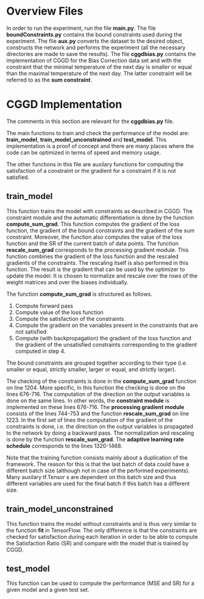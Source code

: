Overview Files
===

In order to run the experiment, run the file __main.py__. The file __boundConstraints.py__ contains the bound constraints used during the experiment. The file __aux.py__ converts the dataset to the desired object, constructs the network and performs the experiment (all the necessary directories are made to save the results). The file __cggdbias.py__ contains the implementation of CGGD for the Bias Correction data set and with the constraint that the minimal temperature of the next day is smaller or equal than the maximal temperature of the next day. The latter constraint will be referred to as the __sum constraint__.


CGGD Implementation
===
The comments in this section are relevant for the __cggdbias.py__ file.


The main functions to train and check the performance of the model are: __train_model__, __train_model_unconstrained__ and __test_model__. This implementation is a proof of concept and there are many places where the code can be optimized in terms of speed and memory usage.

The other functions in this file are auxilary functions for computing the satisfaction of a constraint or the gradient for a constraint if it is not satisfied.

__train_model__
---
This function trains the model with constraints as described in CGGD. The constraint module and the automatic differentiation is done by the function __compute_sum_grad__. This function computes the gradient of the loss function, the gradient of the bound constraints and the gradient of the sum constraint. Moreover, the function also computes the value of the loss function and the SR of the current batch of data points. The function __rescale_sum_grad__ corresponds to the processing gradient module. This function combines the gradient of the loss function and the rescaled gradients of the constraints. The rescaling itself is also performed in this function. The result is the gradient that can be used by the optimizer to update the model. It is chosen to normalize and rescale over the rows of the weight matrices and over the biases individually.

The function __compute_sum_grad__ is structured as follows. 
1. Compute forward pass
2. Compute value of the loss function
3. Compute the satisfaction of the constraints
4. Compute the gradient on the variables present in the constraints that are not satisfied
5. Compute (with backpropagation) the gradient of the loss function and the gradient of the unsatisfied constraints corresponding to the gradient computed in step 4.

The bound constraints are grouped together according to their type (i.e. smaller or equal, strictly smaller, larger or equal, and strictly larger). 

The checking of the constraints is done in the __compute_sum_grad__ function on line 1204. More specific, in this function the checking is done on the lines 676-716. The computation of the direction on the output variables is done on the same lines. In other words, the __constraint module__ is implemented on these lines 676-716. The __processing gradient module__ consists of the lines 744-753 and the function __rescale_sum_grad__ on line 1223. In the first set of lines the computation of the gradient of the constraints is done, i.e. the direction on the output variables is propagated to the network by doing a backward pass. The normalization and rescaling is done by the function __rescale_sum_grad__. The __adaptive learning rate schedule__ corresponds to the lines 1320-1468. 

Note that the training function consists mainly about a duplication of the framework. The reason for this is that the last batch of data could have a different batch size (although not in case of the performed experiments). Many auxilary tf.Tensor s are dependent on this batch size and thus different variables are used for the final batch if this batch has a different size.


__train_model_unconstrained__
---
This function trains the model without constraints and is thus very similar to the function __fit__ in TensorFlow. The only difference is that the constraints are checked for satisfaction during each iteration in order to be able to compute the Satisfaction Ratio (SR) and compare with the model that is trained by CGGD.

__test_model__
---

This function can be used to compute the performance (MSE and SR) for a given model and a given test set.






